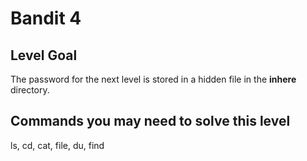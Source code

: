 <html>
<h1>Bandit 4</h1>

<h2 id="level-goal">Level Goal</h2>
<p>The password for the next level is stored in a hidden file in the
<strong>inhere</strong> directory.</p>

<h2 id="commands-you-may-need-to-solve-this-level">Commands you may need to solve this level</h2>
<p>ls, cd, cat, file, du, find</p>


</html>
